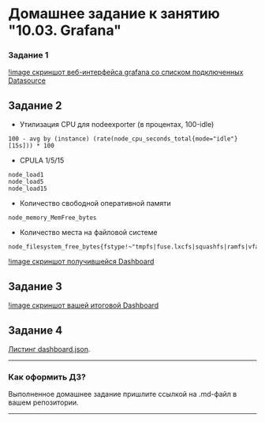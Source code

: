 # Домашнее задание к занятию "10.03. Grafana"

### Задание 1
[!image скриншот веб-интерфейса grafana со списком подключенных Datasource](p1.png)

## Задание 2

- Утилизация CPU для nodeexporter (в процентах, 100-idle)
```
100 - avg by (instance) (rate(node_cpu_seconds_total{mode="idle"}[15s])) * 100
```
- CPULA 1/5/15
```
node_load1
node_load5
node_load15
```
- Количество свободной оперативной памяти
```
node_memory_MemFree_bytes
```
- Количество места на файловой системе
```
node_filesystem_free_bytes{fstype!~"tmpfs|fuse.lxcfs|squashfs|ramfs|vfat"}
```

[!image скриншот получившейся Dashboard](p2.png)

## Задание 3
[!image скриншот вашей итоговой Dashboard](p3.png)

## Задание 4

[Листинг dashboard.json](dashboard.json).

---

### Как оформить ДЗ?

Выполненное домашнее задание пришлите ссылкой на .md-файл в вашем репозитории.

---